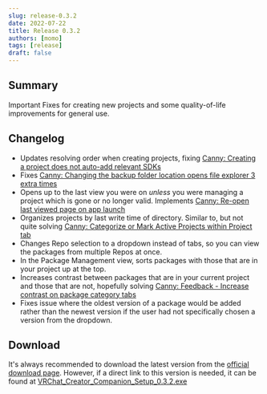 ```yaml
---
slug: release-0.3.2
date: 2022-07-22
title: Release 0.3.2
authors: [momo]
tags: [release]
draft: false
---
```

## Summary

Important Fixes for creating new projects and some quality-of-life improvements for general use.

<!--truncate-->

## Changelog
* Updates resolving order when creating projects, fixing [Canny: Creating a project does not auto-add relevant SDKs](https://feedback.vrchat.com/creator-companion-beta/p/bug-creating-a-project-does-not-auto-add-relevant-sdks)
* Fixes [Canny: Changing the backup folder location opens file explorer 3 extra times](https://feedback.vrchat.com/creator-companion-beta/p/031-changing-the-backup-folder-location-opens-file-explorer-3-extra-times)
* Opens up to the last view you were on _unless_ you were managing a project which is gone or no longer valid. Implements [Canny: Re-open last viewed page on app launch](https://feedback.vrchat.com/creator-companion-beta/p/feature-request-re-open-last-viewed-page-on-app-launch)
* Organizes projects by last write time of directory. Similar to, but not quite solving [Canny: Categorize or Mark Active Projects within Project tab](https://feedback.vrchat.com/creator-companion-beta/p/categorize-or-mark-active-projects-within-project-tab)
* Changes Repo selection to a dropdown instead of tabs, so you can view the packages from multiple Repos at once.
* In the Package Management view, sorts packages with those that are in your project up at the top.
* Increases contrast between packages that are in your current project and those that are not, hopefully solving [Canny: Feedback - Increase contrast on package category tabs](https://feedback.vrchat.com/creator-companion-beta/p/027-feedback-increase-contrast-on-package-category-tabs)
* Fixes issue where the oldest version of a package would be added rather than the newest version if the user had not specifically chosen a version from the dropdown.

## Download

It's always recommended to download the latest version from the [official download page](https://vrchat.com/home/download).
However, if a direct link to this version is needed, it can be found at [VRChat_Creator_Companion_Setup_0.3.2.exe](https://vrcpm.vrchat.cloud/vcc/Builds/0.3.2/VRChat_CreatorCompanion_Setup_0.3.2.exe)